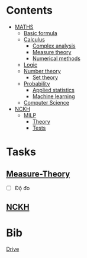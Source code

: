 # Contents
- [MATHS](https://github.com/S-ROLL/notebook.maths/blob/main/Maths)
  - [Basic formula](https://github.com/S-ROLL/notebook.maths/blob/main/Maths/BASIC-FORMULA/basic.ipynb)
  - [Calculus]()
    - [Complex analysis](https://github.com/S-ROLL/notebook.maths/blob/main/Maths/CALCULUS/Complex-Analysis/ca.ipynb)
    - [Measure theory](https://github.com/S-ROLL/notebook.maths/blob/main/Maths/CALCULUS/Measure-theory/measure.ipynb)
    - [Numerical methods](https://github.com/S-ROLL/notebook.maths/blob/main/Maths/CALCULUS/Numerical-Methods/nm.ipynb)
  - [Logic]()
  - [Number theory]()
    - [Set theory](https://github.com/S-ROLL/notebook.maths/blob/main/Maths/NUMBER-THEORY/Set-theory/set-theory.ipynb)
  - [Probability]()
    - [Applied statistics](https://github.com/S-ROLL/notebook.maths/blob/main/Maths/PROBABILITY/Applied-Statistics/advance/advance-AS.ipynb)
    - [Machine learning](https://github.com/S-ROLL/notebook.maths/blob/main/Maths/PROBABILITY/Machine-Learning/ml.ipynb)
  - [Computer Science]()
- [NCKH]()
  - [MILP]()
    - [Theory](https://github.com/S-ROLL/notebook.maths/blob/main/NCKH/MILP/theory/nckh.ipynb)
    - [Tests](https://github.com/S-ROLL/notebook.maths/blob/main/NCKH/MILP/tests/test_nckh.ipynb)

# Tasks
## [Measure-Theory](https://github.com/S-ROLL/notebook.maths/blob/main/Maths/Measure/measure.ipynb)
- [ ] Độ đo
## [NCKH](https://github.com/S-ROLL/notebook.maths/blob/main/NCKH/nckh.ipynb)

# Bib
[Drive](https://drive.google.com/drive/u/1/folders/1HARdf9ZS6k-OPniwOIoeQKNms1sTe28c)
